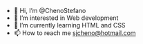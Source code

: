 - 👋 Hi, I’m @ChenoStefano
- 👀 I’m interested in Web development
- 🌱 I’m currently learning HTML and CSS
- 📫 How to reach me sjcheno@hotmail.com

<!---
ChenoStefano/ChenoStefano is a ✨ special ✨ repository because its `README.md` (this file) appears on your GitHub profile.
You can click the Preview link to take a look at your changes.
--->
